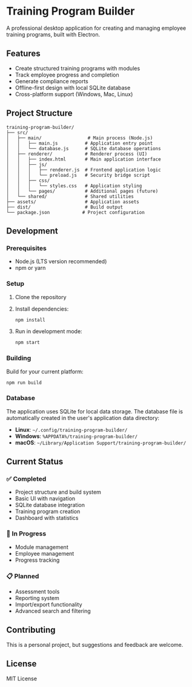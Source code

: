 # Training Program Builder

A professional desktop application for creating and managing employee training programs, built with Electron.

## Features

- Create structured training programs with modules
- Track employee progress and completion
- Generate compliance reports
- Offline-first design with local SQLite database
- Cross-platform support (Windows, Mac, Linux)

## Project Structure

```
training-program-builder/
├── src/
│   ├── main/                 # Main process (Node.js)
│   │   ├── main.js          # Application entry point
│   │   └── database.js      # SQLite database operations
│   ├── renderer/            # Renderer process (UI)
│   │   ├── index.html       # Main application interface
│   │   ├── js/
│   │   │   ├── renderer.js  # Frontend application logic
│   │   │   └── preload.js   # Security bridge script
│   │   ├── css/
│   │   │   └── styles.css   # Application styling
│   │   └── pages/           # Additional pages (future)
│   └── shared/              # Shared utilities
├── assets/                  # Application assets
├── dist/                    # Build output
└── package.json            # Project configuration
```

## Development

### Prerequisites

- Node.js (LTS version recommended)
- npm or yarn

### Setup

1. Clone the repository
2. Install dependencies:
   ```bash
   npm install
   ```

3. Run in development mode:
   ```bash
   npm start
   ```

### Building

Build for your current platform:
```bash
npm run build
```

### Database

The application uses SQLite for local data storage. The database file is automatically created in the user's application data directory:

- **Linux**: `~/.config/training-program-builder/`
- **Windows**: `%APPDATA%/training-program-builder/`
- **macOS**: `~/Library/Application Support/training-program-builder/`

## Current Status

### ✅ Completed
- Project structure and build system
- Basic UI with navigation
- SQLite database integration
- Training program creation
- Dashboard with statistics

### 🚧 In Progress
- Module management
- Employee management
- Progress tracking

### 📋 Planned
- Assessment tools
- Reporting system
- Import/export functionality
- Advanced search and filtering

## Contributing

This is a personal project, but suggestions and feedback are welcome.

## License

MIT License